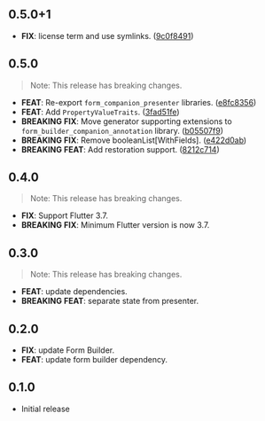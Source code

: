 ## 0.5.0+1

 - **FIX**: license term and use symlinks. ([9c0f8491](https://github.com/yfakariya/form_companion_presenter/commit/9c0f849102abb23de23a23e29ff134058f0a70b0))

## 0.5.0

> Note: This release has breaking changes.

 - **FEAT**: Re-export `form_companion_presenter` libraries. ([e8fc8356](https://github.com/yfakariya/form_companion_presenter/commit/e8fc8356bec0be53fe11dd744fa3de24735f2713))
 - **FEAT**: Add `PropertyValueTraits`. ([3fad51fe](https://github.com/yfakariya/form_companion_presenter/commit/3fad51fee636e217a6671b2ad3f79465d96ab2ae))
 - **BREAKING** **FIX**: Move generator supporting extensions to `form_builder_companion_annotation` library. ([b05507f9](https://github.com/yfakariya/form_companion_presenter/commit/b05507f987d95e5135b79704e551e4b61aff3f14))
 - **BREAKING** **FIX**: Remove booleanList[WithFields]. ([e422d0ab](https://github.com/yfakariya/form_companion_presenter/commit/e422d0abbc0d15fc9e52bb863e1fdb89f8ede1f8))
 - **BREAKING** **FEAT**: Add restoration support. ([8212c714](https://github.com/yfakariya/form_companion_presenter/commit/8212c71434199ee0d0cb16d4145b07e853cffb24))

## 0.4.0

> Note: This release has breaking changes.

 - **FIX**: Support Flutter 3.7.
 - **BREAKING** **FIX**: Minimum Flutter version is now 3.7.

## 0.3.0

> Note: This release has breaking changes.

 - **FEAT**: update dependencies.
 - **BREAKING** **FEAT**: separate state from presenter.

## 0.2.0

 - **FIX**: update Form Builder.
 - **FEAT**: update form builder dependency.

## 0.1.0

* Initial release
